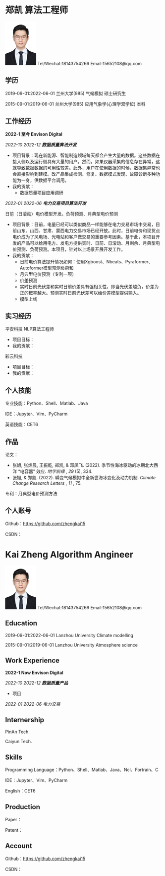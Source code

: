# 郑凯                                                                                                                                    算法工程师

<img src="https://raw.githubusercontent.com/zhengkai15/Resume-kaizheng/main/pic/%E6%B5%B7%E9%A9%AC%E4%BD%93%E4%B8%80%E5%AF%B8%E7%99%BD%E5%BA%95.jpg" alt="drawing" width="100" align=''/>
                             Tel/Wechat:18143754266
                             Email:15652108@qq.com

## 学历

2019-09-01:2022-06-01 兰州大学(985) 气候模拟                              硕士研究生

2015-09-01:2019-06-01 兰州大学(985) 应用气象学(心理学双学位)    本科

## 工作经历

**2022-1 至今 Envison Digital**

*2022-10 2022-12 **数据质量算法开发***

* 项目背景：现在新能源、智能制造领域每天都会产生大量的数据。这些数据在接入侧以及运行侧具有大量的用户。然而，如果仪器采集的信息存在异常，这就导致数据数据的可用性较差。此外，用户在使用数据的时候，数据集异常也会直接影响到建模。改产品集成检测、修复、数据模式发现、故障诊断多种功能为一身，供数据平台调用。
* 我的贡献：
  * 数据质量项目应用调研

*2022-01 2022-06* ***电力交易项目算法开发***

日前（日滚动）电价模型开发。负荷预测、月典型电价预测

* 项目背景：目前，电量已经可以类似商品一样能够在电力交易市场中交易，目前山东、山西、甘肃、蒙西电力交易市场已经开放。此时，日前电价和现货点电价成为了风电场、光电站和客户做交易的重要参考因素。基于此，本项目开发的产品可以给用电方、发电方提供实时、日前、日滚动、月剩余、月典型电价预测、负荷预测。本项目，针对以上场景开展开发工作。
* 我的贡献：
  * 日前电价算法提升情况如何：使用Xgboost、Nbeats、Pyraformer、Autoformer模型预测负荷和
  * 月典型电价预测（专利一项）
  * 价差预测
  * 实时日前光伏差和实时日前价差具有强相关性，即当光伏差越负，价差为正的概率越大。预测实时日前光伏差可以给价差模型提供输入。
  * 模型上线

## 实习经历

平安科技 NLP算法工程师

* 项目目标：
* 我的贡献：

彩云科技

* 项目目标：
* 我的贡献：


## 个人技能

专业技能：Python、Shell、Matlab、Java

IDE：Jupyter、Vim、PyCharm

英语技能：CET6

## 作品

论文：

* 张旭, 张炜晨, 王振乾, 郑凯, & 邓凤飞. (2022). 季节性海冰驱动的冰期北大西洋 “电容器” 效应.  *地学前缘* ,  *29* (5), 334.
* 张旭, & 郑凯. (2022). 瞬变气候模拟中全新世海冰变化及动力机制.  *Climate Change Research Letters* ,  *11* , 75.

专利：月典型电价预测方法

## 个人账号

Github：https://github.com/zhengkai15

CSDN：

# Kai Zheng                                                                                                         Algorithm Angineer

<img src="https://raw.githubusercontent.com/zhengkai15/Resume-kaizheng/main/pic/%E6%B5%B7%E9%A9%AC%E4%BD%93%E4%B8%80%E5%AF%B8%E7%99%BD%E5%BA%95.jpg" alt="drawing" width="100" align=''/>
                             Tel/Wechat:18143754266
                             Email:15652108@qq.com

## Education

2019-09-01:2022-06-01 Lanzhou University Climate modelling

2015-09-01:2019-06-01 Lanzhou University Atmosphere science

## Work Experience

**2022-1 Now Envison Digital**

*2022-10 2022-12 **数据质量产品***

* 项目

*2022-01 2022-06 电力交易*


## Internership

PinAn Tech.


Caiyun Tech.


## Skills

Programming Language：Python、Shell、Matlab、Java、Ncl、Fortrain、C

IDE：Jupyter、Vim、PyCharm

English：CET6

## Production

Paper：

Patent：

## Account

Github：https://github.com/zhengkai15

CSDN：
